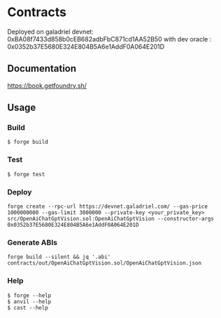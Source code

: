 # Contracts

Deployed on galadriel devnet: 0xBA08f7433d858b0cEB682adbFbC871cd1AA52B50 with dev oracle : 0x0352b37E5680E324E804B5A6e1AddF0A064E201D

## Documentation

https://book.getfoundry.sh/

## Usage

### Build

```shell
$ forge build
```

### Test

```shell
$ forge test
```

### Deploy

```shell
forge create --rpc-url https://devnet.galadriel.com/ --gas-price 1000000000 --gas-limit 3000000 --private-key <your_private_key> src/OpenAiChatGptVision.sol:OpenAiChatGptVision --constructor-args 0x0352b37E5680E324E804B5A6e1AddF0A064E201D
```

### Generate ABIs

```shell
forge build --silent && jq '.abi' contracts/out/OpenAiChatGptVision.sol/OpenAiChatGptVision.json
```

### Help

```shell
$ forge --help
$ anvil --help
$ cast --help
```
